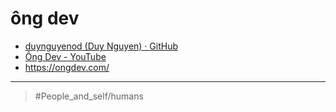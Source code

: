 # ông dev

- [duynguyenod (Duy Nguyen) · GitHub](https://github.com/duynguyenod)
- [Ông Dev - YouTube](https://youtube.com/@ongdev)
- <https://ongdev.com/>

---

> #People_and_self/humans
